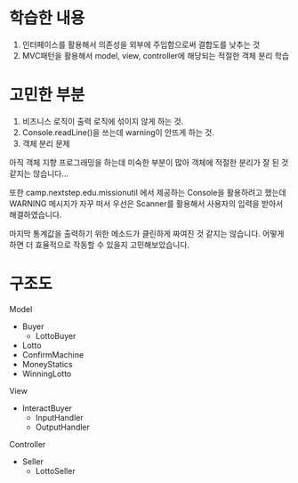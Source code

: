 # 학습한 내용
1. 인터페이스를 활용해서 의존성을 외부에 주입함으로써 결합도를 낮추는 것
2. MVC패턴을 활용해서 model, view, controller에 해당되는 적절한 객체 분리 학습
# 고민한 부분
1. 비즈니스 로직이 출력 로직에 섞이지 않게 하는 것.
2. Console.readLine()을 쓰는데 warning이 안뜨게 하는 것.
3. 객체 분리 문제

아직 객체 지향 프로그래밍을 하는데 미숙한 부분이 많아 객체에 적절한 분리가 잘 된 것
같지는 않습니다...

또한 camp.nextstep.edu.missionutil 에서 제공하는
Console을 활용하려고 했는데 WARNING 메시지가 자꾸 떠서 우선은
Scanner를 활용해서 사용자의 입력을 받아서 해결하였습니다.

마지막 통계값을 출력하기 위한 메소드가 클린하게 짜여진 것 같지는 않습니다. 어떻게 하면 더 효율적으로 작동할 수 있을지 고민해보았습니다.
# 구조도
Model
- Buyer
  - LottoBuyer
- Lotto
- ConfirmMachine
- MoneyStatics
- WinningLotto

View
- InteractBuyer
  - InputHandler
  - OutputHandler

Controller
- Seller
  - LottoSeller